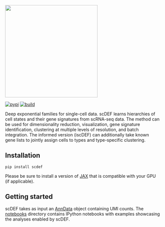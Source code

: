 <div align="left">
  <img src="https://github.com/cbg-ethz/scDEF/raw/main/figures/scdef.png", width="300px">
</div>
<p></p>

[![pypi](https://img.shields.io/pypi/v/scdef.svg?style=flat)](https://pypi.python.org/pypi/scdef)
[![build](https://github.com/cbg-ethz/scDEF/actions/workflows/main.yaml/badge.svg)](https://github.com/cbg-ethz/scDEF/actions/workflows/main.yaml)

Deep exponential families for single-cell data. scDEF learns hierarchies of cell states and their gene signatures from scRNA-seq data. The method can be used for dimensionality reduction, visualization, gene signature identification, clustering at multiple levels of resolution, and batch integration. The informed version (iscDEF) can additionally take known gene lists to jointly assign cells to types and type-specific clustering.

## Installation
```
pip install scdef
```

Please be sure to install a version of [JAX](https://jax.readthedocs.io/) that is compatible with your GPU (if applicable).

## Getting started
scDEF takes as input an [AnnData](https://anndata.readthedocs.io/) object containing UMI counts. The [notebooks](https://github.com/cbg-ethz/scDEF/tree/main/notebooks) directory contains IPython notebooks with examples showcasing the analyses enabled by scDEF.

